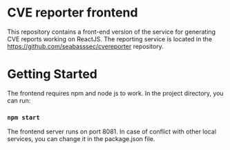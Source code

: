 # CVE reporter frontend

This repository contains a front-end version of the service for generating CVE reports working on ReactJS. The reporting service is located in the https://github.com/seabasssec/cvereporter repository.

# Getting Started

The frontend requires npm and node js to work. In the project directory, you can run:

### `npm start`

The frontend server runs on port 8081. In case of conflict with other local services, you can change it in the package.json file.
